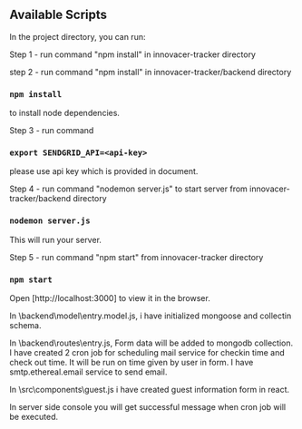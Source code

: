 ## Available Scripts

In the project directory, you can run:

Step 1 - run command "npm install" in innovacer-tracker directory

step 2 - run command "npm install" in innovacer-tracker/backend directory
### `npm install`

to install node dependencies.

Step 3 - run command
### `export SENDGRID_API=<api-key>`

please use api key which is provided in document.

Step 4 - run command "nodemon server.js" to start server from innovacer-tracker/backend directory
### `nodemon server.js`

This will run your server.

Step 5 - run command "npm start" from innovacer-tracker directory
### `npm start`

Open [http://localhost:3000] to view it in the browser.

In \backend\model\entry.model.js, i have initialized mongoose and collectin schema.

In \backend\routes\entry.js, Form data will be added to mongodb collection. I have created 2 cron job for scheduling mail service for checkin time and check out time. It will be run on time given by user in form.
I have smtp.ethereal.email service to send email.

In \src\components\guest.js i have created guest information form in react.

In server side console you will get successful message when cron job will be executed.




